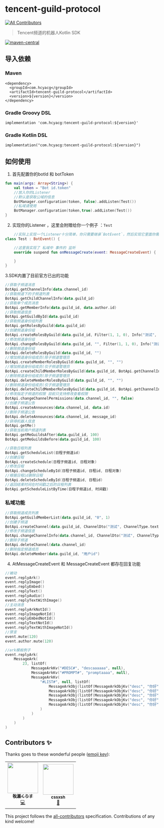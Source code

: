 # tencent-guild-protocol
<!-- ALL-CONTRIBUTORS-BADGE:START - Do not remove or modify this section -->
[![All Contributors](https://img.shields.io/badge/all_contributors-2-orange.svg?style=flat-square)](#contributors-)
<!-- ALL-CONTRIBUTORS-BADGE:END -->

> Tencent频道的机器人Kotlin SDK

[![maven-central](https://img.shields.io/maven-central/v/com.hcyacg/tencent-guild-protocol)](https://search.maven.org/artifact/com.hcyacg/tencent-guild-protocol)

## 导入依赖

### Maven

```Maven
<dependency>
  <groupId>com.hcyacg</groupId>
  <artifactId>tencent-guild-protocol</artifactId>
  <version>${version}</version>
</dependency>
```

### Gradle Groovy DSL

```Gradle Groovy DSL
implementation 'com.hcyacg:tencent-guild-protocol:${version}'
```

### Gradle Kotlin DSL

```Gradle Kotlin DSL
implementation("com.hcyacg:tencent-guild-protocol:${version}")
```

## 如何使用

1. 首先配置你的botId 和 botToken

```kotlin
fun main(args: Array<String>) {
    val token = "Bot id.token"
    //放入你的Listener
    //默认是获取公域的信息
    BotManager.configuration(token, false).addListen(Test())
    //私域请使用
    BotManager.configuration(token,true).addListen(Test())
}

```

2. 实现你的Listener ，这里会附赠给你一个例子 ：`Test`

```kotlin
    //实际上实现一个Listener十分简单，你只需要继承`BotEvent`，然后实现它里面你需要的方法就可以了
class Test : BotEvent() {

    //这里我实现了 私域中 事件的 监听
    override suspend fun onMessageCreate(event: MessageCreateEvent) {

    }
}
```

3.SDK内置了目前官方已出的功能

```kotlin
//获取子频道消息
BotApi.getChannelInfo(data.channel_id)
//获取频道下的子频道列表
BotApi.getChildChannelInfo(data.guild_id)
//获取单个成员消息
BotApi.getMemberInfo(data.guild_id, data.author.id)
//获取频道信息
BotApi.getGuildById(data.guild_id)
//获取频道身份组列表
BotApi.getRolesByGuild(data.guild_id)
//创建频道身份组
BotApi.createRolesByGuild(data.guild_id, Filter(1, 1, 0), Info("测试", 16757760, 0))
//修改频道身份组
BotApi.changeRolesByGuild(data.guild_id, "", Filter(1, 1, 0), Info("测试", 16758465, 0))
//删除频道身份组
BotApi.deleteRolesByGuild(data.guild_id, "")
//增加频道身份组成员(除子频道管理员
BotApi.createMemberRolesByGuild(data.guild_id, "", "")
//增加频道身份组成员(仅子频道管理员
BotApi.createChildMemberRolesByGuild(data.guild_id, BotApi.getChannelInfo(data.channel_id), "", "")
//删除频道身份组成员(除子频道管理员
BotApi.deleteMemberRolesByGuild(data.guild_id, "", "")
//删除频道身份组成员(仅子频道管理员
BotApi.deleteChildMemberRolesByGuild(data.guild_id, BotApi.getChannelInfo(data.channel_id), "", "")
//修改指定子频道的权限 目前只支持修改查看权限
BotApi.changeChannelPermissions(data.channel_id, "", false)
//创建子频道公告
BotApi.createAnnounces(data.channel_id, data.id)
//删除子频道公告
BotApi.deleteAnnounces(data.channel_id, message_id)
//获得机器人信息
BotApi.getMe()
//获取当前用户频道列表
BotApi.getMeGuildsAfter(data.guild_id, 100)
BotApi.getMeGuildsBefore(data.guild_id, 100)

//获取日程列表
BotApi.getScheduleList(日程子频道id)
//创建日程
BotApi.createSchedule(日程子频道id, 日程对象)
//修改日程
BotApi.changeScheduleById(日程子频道id, 日程id, 日程对象)
//根据日程id删除日程
BotApi.deleteScheduleById(日程子频道id, 日程id)
//返回结束时间在时间戳之后的日程列表
BotApi.getScheduleListByTime(日程子频道id, 时间戳)

```

### 私域功能

```Kotlin
//获取频道成员列表
BotApi.getGuildMemberList(data.guild_id, "0", 1)
//创建子频道
BotApi.createChannel(data.guild_id, ChannelDto("测试", ChannelType.textSubchannel, 排序id, "父类节点"))
//修改子频道信息
BotApi.changeChannelInfo(data.channel_id, ChannelDto("测试", ChannelType.textSubchannel, 排序id, "父类节点"))
//删除子频道
BotApi.deleteChannel(data.channel_id)
//删除指定频道成员
BotApi.deleteMember(data.guild_id, "用户id")
```

4. AtMessageCreateEvent 和 MessageCreateEvent 都存在回复功能

```kotlin
//被动
event.replyArk()
event.replyImage()
event.replyEmbed()
event.replyText()
event.replyAudio()
event.replyTextWithImage()
//主动消息
event.replyArkNotId()
event.replyImageNotId()
event.replyEmbedNotId()
event.replyTextNotId()
event.replyTextWithImageNotId()
//禁言
event.mute(120)
event.author.mute(120)

//ark模板例子
event.replyArk(
    MessageArk(
        23, listOf(
            MessageArkKv("#DESC#", "descaaaaaa", null),
            MessageArkKv("#PROMPT#", "promptaaaa", null),
            MessageArkKv(
                "#LIST#", null, listOf(
                    MessageArkObj(listOf(MessageArkObjKv("desc", "你好"))),
                    MessageArkObj(listOf(MessageArkObjKv("desc", "你好"))),
                    MessageArkObj(listOf(MessageArkObjKv("desc", "你好"))),
                    MessageArkObj(listOf(MessageArkObjKv("desc", "你好"))),
                    MessageArkObj(listOf(MessageArkObjKv("desc", "你好")))
                )
            )
        )
    )
)
```
## Contributors ✨

Thanks goes to these wonderful people ([emoji key](https://allcontributors.org/docs/en/emoji-key)):

<!-- ALL-CONTRIBUTORS-LIST:START - Do not remove or modify this section -->
<!-- prettier-ignore-start -->
<!-- markdownlint-disable -->
<table>
  <tr>
    <td align="center"><a href="https://www.hcyacg.com/"><img src="https://avatars.githubusercontent.com/u/32485369?v=4?s=100" width="100px;" alt=""/><br /><sub><b>牧瀬くりす</b></sub></a><br /><a href="https://github.com/Nekoer/tencent-guild-protocol/commits?author=Nekoer" title="Code">💻</a></td>
    <td align="center"><a href="https://github.com/cssxsh"><img src="https://avatars.githubusercontent.com/u/32539286?v=4?s=100" width="100px;" alt=""/><br /><sub><b>cssxsh</b></sub></a><br /><a href="https://github.com/Nekoer/tencent-guild-protocol/pulls?q=is%3Apr+reviewed-by%3Acssxsh" title="Reviewed Pull Requests">👀</a></td>
  </tr>
</table>

<!-- markdownlint-restore -->
<!-- prettier-ignore-end -->

<!-- ALL-CONTRIBUTORS-LIST:END -->

This project follows the [all-contributors](https://github.com/all-contributors/all-contributors) specification. Contributions of any kind welcome!